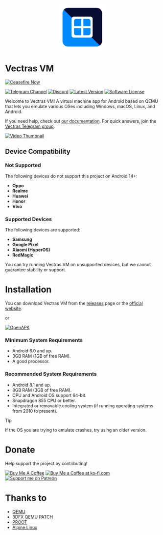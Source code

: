 <p align="center">
  <img src="resources/vectrasvm.png" style="width: 30%;" />
</p>

# Vectras VM
[![Ceasefire Now](https://badge.techforpalestine.org/default)](https://techforpalestine.org/learn-more)

[![Telegram Channel][ico-telegram]][link-telegram]
[![Discord][ico-discord]][link-discord]
[![Latest Version][ico-version]][link-releases]
[![Software License][ico-license]](LICENSE)

Welcome to Vectras VM! A virtual machine app for Android based on QEMU that lets you emulate various OSes including Windows, macOS, Linux, and Android.

If you need help, check out [our documentation](https://vectras.vercel.app/how.html). For quick answers, join the [Vectras Telegram group](http://t.me/vectras_vm_discussion).

[![Video Thumbnail](https://img.youtube.com/vi/AlNbverd0xE/0.jpg)](https://www.youtube.com/watch?v=AlNbverd0xE)

## Device Compatibility

### Not Supported
The following devices do not support this project on Android 14+:
- **Oppo**
- **Realme**
- **Huawei**
- **Honor**
- **Vivo**

### Supported Devices
The following devices are supported:
- **Samsung**
- **Google Pixel**
- **Xiaomi (HyperOS)**
- **RedMagic**

You can try running Vectras VM on unsupported devices, but we cannot guarantee stability or support.

# Installation

You can download Vectras VM from the [releases](https://github.com/xoureldeen/Vectras-VM-Android/releases) page or the [official website](https://vectras.vercel.app/download.html).

or


[![OpenAPK](https://www.openapk.net/images/openapk-badge.png)](https://www.openapk.net/vectras-vm/com.vectras.vm/)


### Minimum System Requirements
- Android 6.0 and up.
- 3GB RAM (1GB of free RAM).
- A good processor.

### Recommended System Requirements
- Android 8.1 and up.
- 8GB RAM (3GB of free RAM).
- CPU and Android OS support 64-bit.
- Snapdragon 855 CPU or better.
- Integrated or removable cooling system (if running operating systems from 2010 to present).
> [!TIP]
> If the OS you are trying to emulate crashes, try using an older version.

# Donate
Help support the project by contributing!

[![Buy Me A Coffee][ico-buymeacoffee]][link-buymeacoffee]
[![Buy Me a Coffee at ko-fi.com][ico-ko-fi]][link-ko-fi]
[![Support me on Patreon](https://img.shields.io/endpoint.svg?url=https%3A%2F%2Fshieldsio-patreon.vercel.app%2Fapi%3Fusername%3Dendel%26type%3Dpatrons&style=flat)](https://patreon.com/VectrasTeam)

# Thanks to
- [QEMU](https://github.com/qemu/qemu)
- [3DFX QEMU PATCH](https://github.com/kjliew/qemu-3dfx)
- [PROOT](https://proot-me.github.io/)
- [Alpine Linux](https://www.alpinelinux.org/)

[ico-telegram]: https://img.shields.io/badge/Telegram-2CA5E0?logo=telegram&logoColor=white
[ico-discord]: https://img.shields.io/badge/Discord-%235865F2.svg?&logo=discord&logoColor=white
[ico-version]: https://img.shields.io/badge/Android-3DDC84?logo=android&logoColor=white
[ico-license]: https://img.shields.io/badge/License-GPL_v2-blue.svg
[ico-buymeacoffee]: https://img.shields.io/badge/Buy%20Me%20a%20Coffee-ffdd00?&logo=buy-me-a-coffee&logoColor=black
[ico-ko-fi]: https://img.shields.io/badge/Ko--fi-FF5E5B?logo=ko-fi&logoColor=white

[link-discord]: https://discord.gg/t8TACrKSk7
[link-telegram]: https://t.me/vectras_os
[link-repo]: https://github.com/xoureldeen/Vectras-VM-Android/
[link-releases]: https://github.com/xoureldeen/Vectras-VM-Android/releases/
[link-buymeacoffee]: https://www.buymeacoffee.com/vectrasvm
[link-ko-fi]: https://ko-fi.com/vectrasvm
